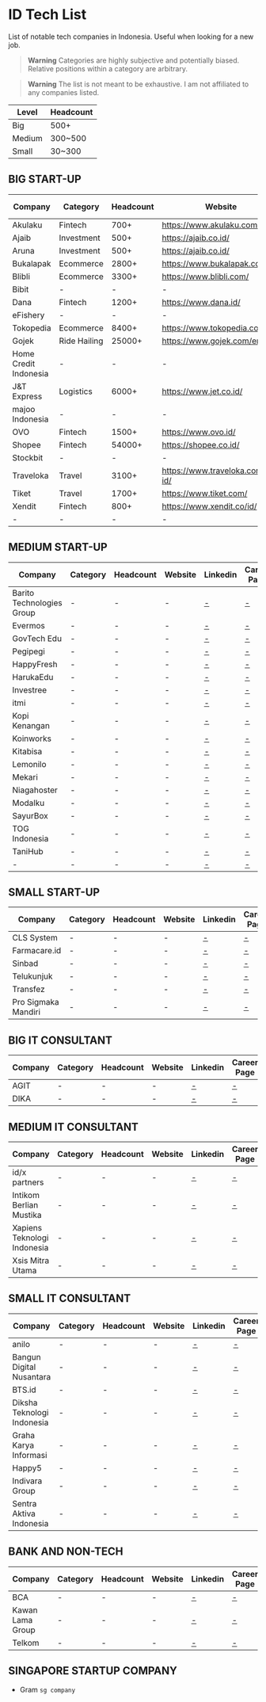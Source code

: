 # ID Tech List

List of notable tech companies in Indonesia. Useful when looking for a new job.

> **Warning**
> Categories are highly subjective and potentially biased. Relative positions within a category are arbitrary.

> **Warning**
> The list is not meant to be exhaustive. I am not affiliated to any companies listed.

| Level  | Headcount |
| ------ | --------- |
| Big    | 500+      |
| Medium | 300~500   |
| Small  | 30~300    |

## BIG START-UP

| Company               | Category     | Headcount | Website                          | Linkedin                                                                             | Career Page                                          |
| --------------------- | ------------ | --------- | -------------------------------- | ------------------------------------------------------------------------------------ | ---------------------------------------------------- |
| Akulaku               | Fintech      | 700+      | https://www.akulaku.com/         | [Akulaku](https://www.linkedin.com/company/akulakuindonesia/)                        | [-]()                                                |
| Ajaib                 | Investment   | 500+      | https://ajaib.co.id/             | [Ajaib](https://www.linkedin.com/company/ajaib-id/)                                  | [Ajaib](https://career.ajaib.co.id/)                 |
| Aruna                 | Investment   | 500+      | https://ajaib.co.id/             | [Ajaib](https://www.linkedin.com/company/ajaib-id/)                                  | [Ajaib](https://career.ajaib.co.id/)                 |
| Bukalapak             | Ecommerce    | 2800+     | https://www.bukalapak.com/       | [Bukalapak](https://www.linkedin.com/company/pt-bukalapak-com/)                      | [Bukalapak](https://careers.bukalapak.com/)          |
| Blibli                | Ecommerce    | 3300+     | https://www.blibli.com/          | [Blibli](https://www.linkedin.com/company/blibli/)                                   | [Blibli](https://careers.blibli.com/)                |
| Bibit                 | -            | -         | -                                | [-](-)                                                                               | [-]()                                                |
| Dana                  | Fintech      | 1200+     | https://www.dana.id/             | [Dana](https://www.linkedin.com/company/dana-indonesia/)                             | [Dana](https://www.dana.id/career)                   |
| eFishery              | -            | -         | -                                | [-](-)                                                                               | [-]()                                                |
| Tokopedia             | Ecommerce    | 8400+     | https://www.tokopedia.com/       | [Tokopedia](https://www.linkedin.com/company/pt--tokopedia/)                         | [Tokopedia](https://www.tokopedia.com/careers)       |
| Gojek                 | Ride Hailing | 25000+    | https://www.gojek.com/en-id/     | [Gojek](https://www.linkedin.com/company/gojek/)                                     | [Gojek](https://career.gojek.com/)                   |
| Home Credit Indonesia | -            | -         | -                                | [-](-)                                                                               | [-]()                                                |
| J&T Express           | Logistics    | 6000+     | https://www.jet.co.id/           | [J&T Express](https://www.linkedin.com/company/pt--global-jet-express-j&t-express-/) | [J&T Express](https://jet.co.id/about/career)        |
| majoo Indonesia       | -            | -         | -                                | [-](-)                                                                               | [-]()                                                |
| OVO                   | Fintech      | 1500+     | https://www.ovo.id/              | [OVO](https://www.linkedin.com/company/visionetinternasional/)                       | [OVO](https://www.ovo.id/career)                     |
| Shopee                | Fintech      | 54000+    | https://shopee.co.id/            | [Shopee](https://www.linkedin.com/company/shopee/)                                   | [Shopee](https://careers.shopee.co.id/)              |
| Stockbit              | -            | -         | -                                | [-](-)                                                                               | [-]()                                                |
| Traveloka             | Travel       | 3100+     | https://www.traveloka.com/en-id/ | [Traveloka](https://www.linkedin.com/company/traveloka/)                             | [Traveloka](https://www.traveloka.com/en-id/careers) |
| Tiket                 | Travel       | 1700+     | https://www.tiket.com/           | [Tiket](https://www.linkedin.com/company/pt-global-tiket-network/)                   | [Tiket](https://careers.tiket.com/)                  |
| Xendit                | Fintech      | 800+      | https://www.xendit.co/id/        | [Xendit](https://www.linkedin.com/company/xendit/)                                   | [Xendit](https://www.xendit.co/en/careers/)          |
| -                     | -            | -         | -                                | [-](-)                                                                               | [-]()                                                |

## MEDIUM START-UP

| Company                   | Category | Headcount | Website | Linkedin | Career Page |
| ------------------------- | -------- | --------- | ------- | -------- | ----------- |
| Barito Technologies Group | -        | -         | -       | [-](-)   | [-]()       |
| Evermos                   | -        | -         | -       | [-](-)   | [-]()       |
| GovTech Edu               | -        | -         | -       | [-](-)   | [-]()       |
| Pegipegi                  | -        | -         | -       | [-](-)   | [-]()       |
| HappyFresh                | -        | -         | -       | [-](-)   | [-]()       |
| HarukaEdu                 | -        | -         | -       | [-](-)   | [-]()       |
| Investree                 | -        | -         | -       | [-](-)   | [-]()       |
| itmi                      | -        | -         | -       | [-](-)   | [-]()       |
| Kopi Kenangan             | -        | -         | -       | [-](-)   | [-]()       |
| Koinworks                 | -        | -         | -       | [-](-)   | [-]()       |
| Kitabisa                  | -        | -         | -       | [-](-)   | [-]()       |
| Lemonilo                  | -        | -         | -       | [-](-)   | [-]()       |
| Mekari                    | -        | -         | -       | [-](-)   | [-]()       |
| Niagahoster               | -        | -         | -       | [-](-)   | [-]()       |
| Modalku                   | -        | -         | -       | [-](-)   | [-]()       |
| SayurBox                  | -        | -         | -       | [-](-)   | [-]()       |
| TOG Indonesia             | -        | -         | -       | [-](-)   | [-]()       |
| TaniHub                   | -        | -         | -       | [-](-)   | [-]()       |
| -                         | -        | -         | -       | [-](-)   | [-]()       |

## SMALL START-UP

| Company             | Category | Headcount | Website | Linkedin | Career Page |
| ------------------- | -------- | --------- | ------- | -------- | ----------- |
| CLS System          | -        | -         | -       | [-](-)   | [-]()       |
| Farmacare.id        | -        | -         | -       | [-](-)   | [-]()       |
| Sinbad              | -        | -         | -       | [-](-)   | [-]()       |
| Telukunjuk          | -        | -         | -       | [-](-)   | [-]()       |
| Transfez            | -        | -         | -       | [-](-)   | [-]()       |
| Pro Sigmaka Mandiri | -        | -         | -       | [-](-)   | [-]()       |

## BIG IT CONSULTANT

| Company | Category | Headcount | Website | Linkedin | Career Page |
| ------- | -------- | --------- | ------- | -------- | ----------- |
| AGIT    | -        | -         | -       | [-](-)   | [-]()       |
| DIKA    | -        | -         | -       | [-](-)   | [-]()       |

## MEDIUM IT CONSULTANT

| Company                     | Category | Headcount | Website | Linkedin | Career Page |
| --------------------------- | -------- | --------- | ------- | -------- | ----------- |
| id/x partners               | -        | -         | -       | [-](-)   | [-]()       |
| Intikom Berlian Mustika     | -        | -         | -       | [-](-)   | [-]()       |
| Xapiens Teknologi Indonesia | -        | -         | -       | [-](-)   | [-]()       |
| Xsis Mitra Utama            | -        | -         | -       | [-](-)   | [-]()       |

## SMALL IT CONSULTANT

| Company                    | Category | Headcount | Website | Linkedin | Career Page |
| -------------------------- | -------- | --------- | ------- | -------- | ----------- |
| anilo                      | -        | -         | -       | [-](-)   | [-]()       |
| Bangun Digital Nusantara   | -        | -         | -       | [-](-)   | [-]()       |
| BTS.id                     | -        | -         | -       | [-](-)   | [-]()       |
| Diksha Teknologi Indonesia | -        | -         | -       | [-](-)   | [-]()       |
| Graha Karya Informasi      | -        | -         | -       | [-](-)   | [-]()       |
| Happy5                     | -        | -         | -       | [-](-)   | [-]()       |
| Indivara Group             | -        | -         | -       | [-](-)   | [-]()       |
| Sentra Aktiva Indonesia    | -        | -         | -       | [-](-)   | [-]()       |

## BANK AND NON-TECH

| Company          | Category | Headcount | Website | Linkedin | Career Page |
| ---------------- | -------- | --------- | ------- | -------- | ----------- |
| BCA              | -        | -         | -       | [-](-)   | [-]()       |
| Kawan Lama Group | -        | -         | -       | [-](-)   | [-]()       |
| Telkom           | -        | -         | -       | [-](-)   | [-]()       |

## SINGAPORE STARTUP COMPANY

- Gram `sg company`
